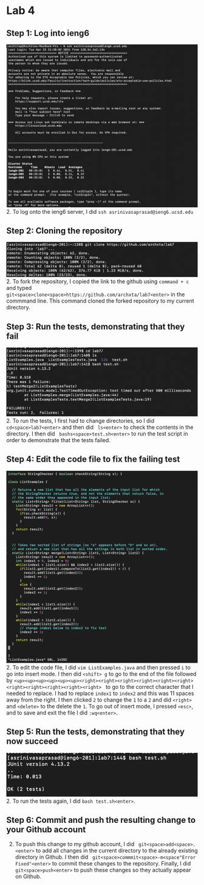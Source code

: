 # Lab 4

## Step 1: Log into ieng6

![ieng6](./ieng6.png)
2. To log onto the ieng6 server, I did ``` ssh asrinivasaprasad@ieng6.ucsd.edu ```

## Step 2: Cloning the repository
![clone](./clone.png)
2. To fork the repository, I copied the link to the github using ``` command + c ``` and typed ``` git<space>clone<space>https://github.com/archxta/lab7<enter>``` in the commmand line. This command cloned the forked repository to my current directory. 

## Step 3: Run the tests, demonstrating that they fail
![fail](./fail.png)
2. To run the tests, I first had to change directories, so I did ``` cd<space>lab7<enter> ``` and then did ``` ls<enter>``` to check the contents in the directory. I then did ``` bashs<space>test.sh<enter>``` to run the test script in order to demonstrate that the tests failed.

## Step 4: Edit the code file to fix the failing test
![code](./code.png)
2. To edit the code file, I did ``` vim ListExamples.java ``` and then pressed ```i``` to go into insert mode. I then did ``` <shift> g ``` to go to the end of the file followed by ```<up><up><up><up><up><up><right><right><right><right><right><right><right><right><right><right><right> ``` to go to the correct character that I needed to replace. I had to replace ```index1``` to ```index2``` and this was 11 spaces away from the right. I then clicked ```2``` to change the ```1``` to a ```2``` and did ```<right>``` and  ```<delete>``` to the delete the ```1```. To go out of insert mode, I pressed ```<esc>```, and to save and exit the file I did ```:wq<enter>```. 

## Step 5: Run the tests, demonstrating that they now succeed
![succeed](./succeed.png)
2. To run the tests again, I did ```bash test.sh<enter>```.

## Step 6: Commit and push the resulting change to your Github account
2. To push this change to my github account, I did ``` git<space>add<space>.<enter>``` to add all changes in the current directory to the already existing directory in Github. I then did ``` git<space>commmit<space>-m<space"Error Fixed"<enter>``` to commit these changes to the repository. Finally, I did ``` git<space>push<enter>``` to push these changes so they actually appear on Github. 

   

